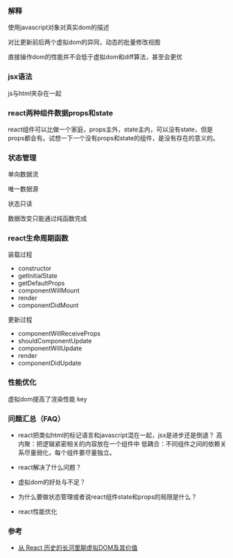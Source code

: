 ### 解释
使用javascript对象对真实dom的描述

对比更新前后两个虚拟dom的异同，动态的批量修改视图

直接操作dom的性能并不会低于虚拟dom和diff算法，甚至会更优

### jsx语法
js与html夹杂在一起

### react两种组件数据props和state

react组件可以比做一个家庭，props主外，state主内，可以没有state，但是props都会有。试想一下一个没有props和state的组件，是没有存在的意义的。

### 状态管理
单向数据流

唯一数据源

状态只读

数据改变只能通过纯函数完成

### react生命周期函数

装载过程  
- constructor
- getInitialState
- getDefaultProps
- componentWillMount
- render
- componentDidMount

更新过程  
- componentWillReceiveProps
- shouldComponentUpdate
- componentWillUpdate
- render
- componentDidUpdate

### 性能优化
虚拟dom提高了渲染性能
key


### 问题汇总（FAQ）
- react把类似html的标记语言和javascript混在一起，jsx是进步还是倒退？
高内聚：把逻辑紧密相关的内容放在一个组件中
低耦合：不同组件之间的依赖关系尽量弱化，每个组件要尽量独立。

- react解决了什么问题？

- 虚拟dom的好处与不足？

- 为什么要做状态管理或者说react组件state和props的局限是什么？

- react性能优化




### 参考
- [从 React 历史的长河里聊虚拟DOM及其价值](https://mp.weixin.qq.com/s/zCGQEpEGJYQWMMvZfyUYHg)